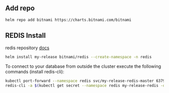## Add repo

```bash
helm repo add bitnami https://charts.bitnami.com/bitnami
```

## REDIS Install

redis repository [docs](https://bitnami.com/stack/redis/helm)

```bash
helm install my-release bitnami/redis --create-namespace -n redis
```


To connect to your database from outside the cluster execute the following commands (install redis-cli):

```bash
kubectl port-forward --namespace redis svc/my-release-redis-master 6379:6379 -n redis &
redis-cli -a $(kubectl get secret --namespace redis my-release-redis -o jsonpath="{.data.redis-password}" | base64 --decode)
```